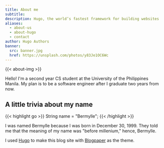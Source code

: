 ```yaml
---
title: About me
subtitle: 
description: Hugo, the world’s fastest framework for building websites
aliases:
  - about-us
  - about-hugo
  - contact
author: Hugo Authors
banner:
  src: banner.jpg
  href: https://unsplash.com/photos/y83Je1OC6Wc
---
```



<!-- {{< figure src="/berm.jpg" class="full-wide-width" >}} -->
{{< about-img >}}
<!-- ![berm](/berm.jpg) -->
<!-- ![drawing](/berm.jpg) -->



Hello! I'm a second year CS student at the University of the Philippines Manila. My plan is to be a software engineer after I graduate two years from now.

## A little trivia about my name
{{< highlight go >}} String name = "Bermylle"; {{< /highlight >}}

I was named Bermylle because I was born in December 30, 1999. They told me that the meaning of my name was "before millenium," hence, Bermylle.

I used [Hugo](https://gohugo.io/) to make this blog site with [Blogpaper](https://themes.gohugo.io/blogpaper/) as the theme.



<!-- Hugo makes use of a variety of open source projects including:

* https://github.com/russross/blackfriday
* https://github.com/alecthomas/chroma
* https://github.com/muesli/smartcrop
* https://github.com/spf13/cobra
* https://github.com/spf13/viper

Hugo is ideal for blogs, corporate websites, creative portfolios, online magazines, single page applications or even a website with thousands of pages.

Hugo is for people who want to hand code their own website without worrying about setting up complicated runtimes, dependencies and databases.

Websites built with Hugo are extremelly fast, secure and can be deployed anywhere including, AWS, GitHub Pages, Heroku, Netlify and any other hosting provider.

Learn more and contribute on [GitHub](https://github.com/gohugoio).
 -->


